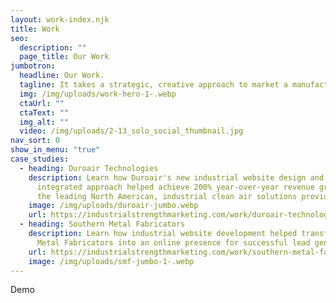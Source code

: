 ```yaml
---
layout: work-index.njk
title: Work
seo:
  description: ""
  page_title: Our Work
jumbotron:
  headline: Our Work.
  tagline: It takes a strategic, creative approach to market a manufacturing company
  img: /img/uploads/work-hero-1-.webp
  ctaUrl: ""
  ctaText: ""
  img_alt: ""
  video: /img/uploads/2-13_solo_social_thumbnail.jpg
nav_sort: 0
show_in_menu: "true"
case_studies:
  - heading: Duroair Technologies
    description: Learn how Duroair's new industrial website design and strategic,
      integrated approach helped achieve 200% year-over-year revenue growth for
      the leading North American, industrial clean air solutions provider.
    image: /img/uploads/duroair-jumbo.webp
    url: https://industrialstrengthmarketing.com/work/duroair-technologies/
  - heading: Southern Metal Fabricators
    description: L﻿earn how industrial website development helped transform Southern
      Metal Fabricators into an online presence for successful lead generation.
    url: https://industrialstrengthmarketing.com/work/southern-metal-fabricators/
    image: /img/uploads/smf-jumbo-1-.webp
---
```

Demo